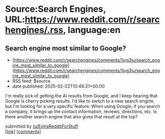 # Source:Search Engines, URL:https://www.reddit.com/r/searchengines/.rss, language:en

## Search engine most similar to Google?
 - [https://www.reddit.com/r/searchengines/comments/1ivg3iu/search_engine_most_similar_to_google](https://www.reddit.com/r/searchengines/comments/1ivg3iu/search_engine_most_similar_to_google)
 - RSS feed: $source
 - date published: 2025-02-22T10:44:21+00:00

<!-- SC_OFF --><div class="md"><p>I&#39;m really sick of getting the AI results from Google, and I keep hearing that Google is cherry picking results. I&#39;d like to switch to a new search engine, but I&#39;m looking for a very specific feature. When using Google, if you search a company, it brings up the contact information, reviews, directions, etc. Is there another search engine that also gives that result at the top?</p> </div><!-- SC_ON --> &#32; submitted by &#32; <a href="https://www.reddit.com/user/ExtraRedditForStuff"> /u/ExtraRedditForStuff </a> <br/> <span><a href="https://www.reddit.com/r/searchengines/comments/1ivg3iu/search_engine_most_similar_to_google/">[link]</a></span> &#32; <span><a href="https://www.reddit.com/r/searchengines/comments/1ivg3iu/search_engine_most_similar_to_google/">[comments]</a></span>

